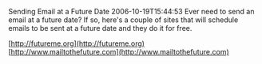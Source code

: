 Sending Email at a Future Date
2006-10-19T15:44:53
Ever need to send an email at a future date? If so, here's a couple of sites that will schedule emails to be sent at a future date and they do it for free.

[http://futureme.org](http://futureme.org)   
[http://www.mailtothefuture.com](http://www.mailtothefuture.com)
